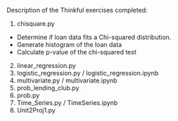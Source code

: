 Description of the Thinkful exercises completed:

1. chisquare.py
  * Determine if loan data fits a Chi-squared distribution.
  * Generate histogram of the loan data
  * Calculate p-value of the chi-squared test
2. linear_regression.py
3. logistic_regression.py / logistic_regression.ipynb
4. multivariate.py / multivariate.ipynb
5. prob_lending_club.py
6. prob.py
7. Time_Series.py / TimeSeries.ipynb
8. Unit2Proj1.py
